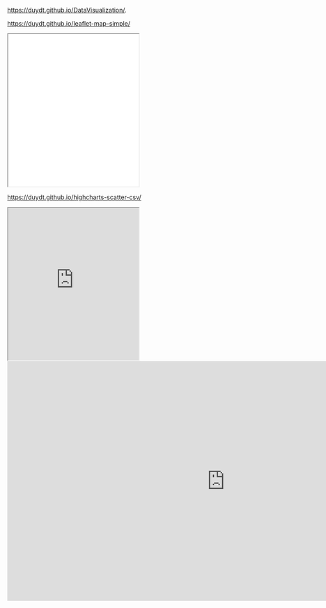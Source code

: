 https://duydt.github.io/DataVisualization/.

https://duydt.github.io/leaflet-map-simple/

<iframe src=”https://duydt.github.io/leaflet-map-simple/” width=”90%” height=350></iframe>

https://duydt.github.io/highcharts-scatter-csv/

<iframe src=https://duydt.github.io/highcharts-scatter-csv/  width=”90%” height=350></iframe>

<iframe width="997" height="551" seamless frameborder="0" scrolling="no" src="https://docs.google.com/spreadsheets/d/1EZj-KiSQyjWLp4Sx7n68bfVo0xwwodfdxO0hq9H62eE/pubchart?oid=472609417&amp;format=interactive"></iframe>
